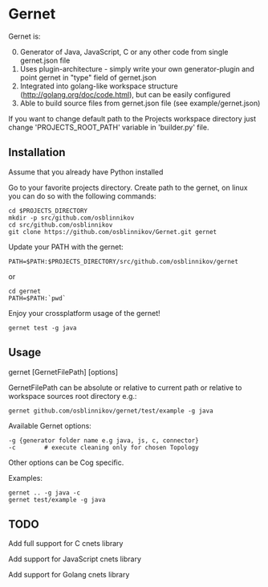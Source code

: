 Gernet
=====

Gernet is:

0. Generator of Java, JavaScript, C or any other code from single gernet.json file
1. Uses plugin-architecture - simply write your own generator-plugin and point gernet in "type" field of gernet.json
1. Integrated into golang-like workspace structure (http://golang.org/doc/code.html), but can be easily configured
2. Able to build source files from gernet.json file (see example/gernet.json)

If you want to change default path to the Projects workspace directory just change 'PROJECTS_ROOT_PATH' variable in 'builder.py' file. 

Installation
---

Assume that you already have Python installed

Go to your favorite projects directory. Create path to the gernet, on linux you can do so with the following commands:


    cd $PROJECTS_DIRECTORY
    mkdir -p src/github.com/osblinnikov
    cd src/github.com/osblinnikov
    git clone https://github.com/osblinnikov/Gernet.git gernet

Update your PATH with the gernet:

    PATH=$PATH:$PROJECTS_DIRECTORY/src/github.com/osblinnikov/gernet
    
or

    cd gernet
    PATH=$PATH:`pwd`
        
Enjoy your crossplatform usage of the gernet!

    gernet test -g java


Usage
---

gernet [GernetFilePath] [options]

GernetFilePath can be absolute or relative to current path or 
relative to workspace sources root directory e.g.:

    gernet github.com/osblinnikov/gernet/test/example -g java

Available Gernet options:

    -g {generator folder name e.g java, js, c, connector}
    -c        # execute cleaning only for chosen Topology

Other options can be Cog specific.

Examples:

    gernet .. -g java -c
    gernet test/example -g java
    
TODO
---

Add full support for C cnets library

Add support for JavaScript cnets library

Add support for Golang cnets library

